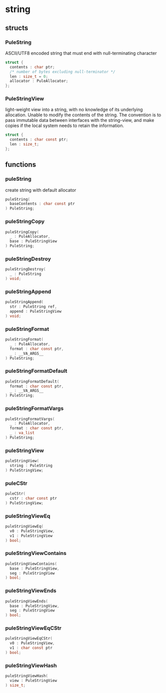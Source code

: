 # string

## structs
### PuleString
ASCII/UTF8 encoded string that must end with null-terminating character
```c
struct {
  contents : char ptr;
  /* number of bytes excluding null-terminator */
  len : size_t = 0;
  allocator : PuleAllocator;
};
```
### PuleStringView
light-weight view into a string, with no knowledge of its underlying
    allocation. Unable to modify the contents of the string. The convention
    is to pass immutable data between interfaces with the string-view, and
    make copies if the local system needs to retain the information.
```c
struct {
  contents : char const ptr;
  len : size_t;
};
```

## functions
### puleString

  create string with default allocator

```c
puleString(
  baseContents : char const ptr
) PuleString;
```
### puleStringCopy
```c
puleStringCopy(
  _ : PuleAllocator,
  base : PuleStringView
) PuleString;
```
### puleStringDestroy
```c
puleStringDestroy(
  _ : PuleString
) void;
```
### puleStringAppend
```c
puleStringAppend(
  str : PuleString ref,
  append : PuleStringView
) void;
```
### puleStringFormat
```c
puleStringFormat(
  _ : PuleAllocator,
  format : char const ptr,
  _ : __VA_ARGS__
) PuleString;
```
### puleStringFormatDefault
```c
puleStringFormatDefault(
  format : char const ptr,
  _ : __VA_ARGS__
) PuleString;
```
### puleStringFormatVargs
```c
puleStringFormatVargs(
  _ : PuleAllocator,
  format : char const ptr,
  _ : va_list
) PuleString;
```
### puleStringView
```c
puleStringView(
  string : PuleString
) PuleStringView;
```
### puleCStr
```c
puleCStr(
  cstr : char const ptr
) PuleStringView;
```
### puleStringViewEq
```c
puleStringViewEq(
  v0 : PuleStringView,
  v1 : PuleStringView
) bool;
```
### puleStringViewContains
```c
puleStringViewContains(
  base : PuleStringView,
  seg : PuleStringView
) bool;
```
### puleStringViewEnds
```c
puleStringViewEnds(
  base : PuleStringView,
  seg : PuleStringView
) bool;
```
### puleStringViewEqCStr
```c
puleStringViewEqCStr(
  v0 : PuleStringView,
  v1 : char const ptr
) bool;
```
### puleStringViewHash
```c
puleStringViewHash(
  view : PuleStringView
) size_t;
```
